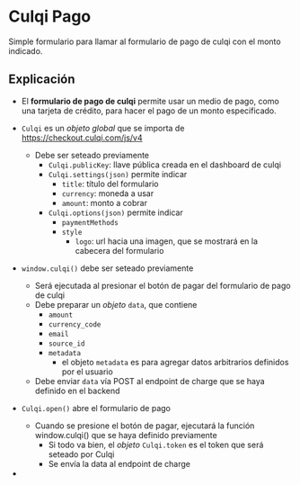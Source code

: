 # Culqi Pago

Simple formulario para llamar al formulario de pago de culqi con el monto indicado.

## Explicación

- El **formulario de pago de culqi** permite usar un medio de pago, como una tarjeta de crédito, para hacer el pago de un monto especificado.
- `Culqi` es un _objeto global_ que se importa de https://checkout.culqi.com/js/v4
    - Debe ser seteado previamente 
        - `Culqi.publicKey`: llave pública creada en el dashboard de culqi
        - `Culqi.settings(json)` permite indicar
            - `title`: título del formulario
            - `currency`: moneda a usar
            - `amount`: monto a cobrar
        - `Culqi.options(json)` permite indicar
            - `paymentMethods`
            - `style`
                - `logo`: url hacia una imagen, que se mostrará en la cabecera del formulario
- `window.culqi()` debe ser seteado previamente
    - Será ejecutada al presionar el botón de pagar del formulario de pago de culqi
    - Debe preparar un *objeto* `data`, que contiene
        - `amount`
        - `currency_code`
        - `email`
        - `source_id`
        - `metadata`
            - el objeto `metadata` es para agregar datos arbitrarios definidos por el usuario
    - Debe enviar `data` vía POST al endpoint de charge que se haya definido en el backend
- `Culqi.open()` abre el formulario de pago
    - Cuando se presione el botón de pagar, ejecutará la función window.culqi() que se haya definido previamente
        - Si todo va bien, el *objeto* `Culqi.token` es el token que será seteado por Culqi
        - Se envía la data al endpoint de charge

- 